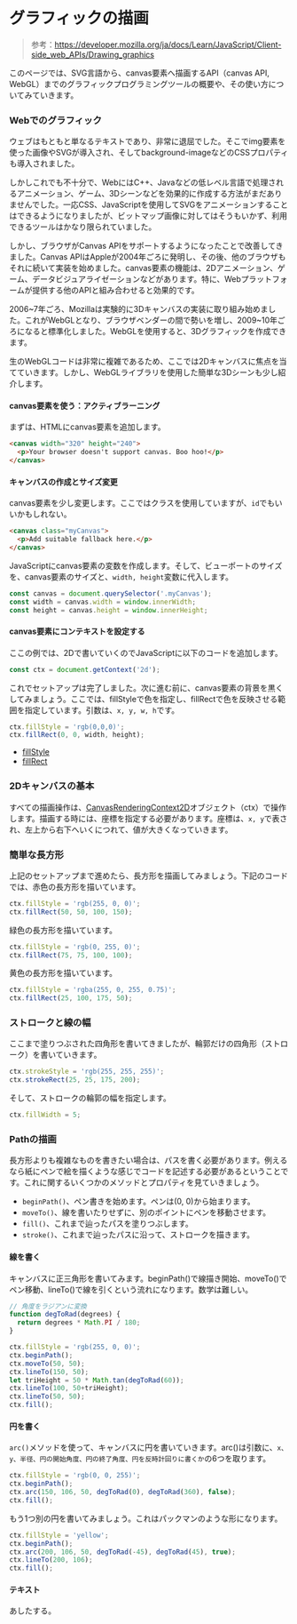 # グラフィックの描画

> 参考：https://developer.mozilla.org/ja/docs/Learn/JavaScript/Client-side_web_APIs/Drawing_graphics

このページでは、SVG言語から、canvas要素へ描画するAPI（canvas API, WebGL）までのグラフィックプログラミングツールの概要や、その使い方についてみていきます。

### Webでのグラフィック

ウェブはもともと単なるテキストであり、非常に退屈でした。そこでimg要素を使った画像やSVGが導入され、そしてbackground-imageなどのCSSプロパティも導入されました。

しかしこれでも不十分で、WebにはC++、Javaなどの低レベル言語で処理されるアニメーション、ゲーム、3Dシーンなどを効果的に作成する方法がまだありませんでした。一応CSS、JavaScriptを使用してSVGをアニメーションすることはできるようになりましたが、ビットマップ画像に対してはそうもいかず、利用できるツールはかなり限られていました。

しかし、ブラウザがCanvas APIをサポートするようになったことで改善してきました。Canvas APIはAppleが2004年ごろに発明し、その後、他のブラウザもそれに続いて実装を始めました。canvas要素の機能は、2Dアニメーション、ゲーム、データビジュアライゼーションなどがあります。特に、Webプラットフォームが提供する他のAPIと組み合わせると効果的です。

2006~7年ごろ、Mozillaは実験的に3Dキャンバスの実装に取り組み始めました。これがWebGLとなり、ブラウザベンダーの間で勢いを増し、2009~10年ごろになると標準化しました。WebGLを使用すると、3Dグラフィックを作成できます。

生のWebGLコードは非常に複雑であるため、ここでは2Dキャンバスに焦点を当てていきます。しかし、WebGLライブラリを使用した簡単な3Dシーンも少し紹介します。

#### canvas要素を使う：アクティブラーニング

まずは、HTMLにcanvas要素を追加します。

```html
<canvas width="320" height="240">
  <p>Your browser doesn't support canvas. Boo hoo!</p>
</canvas>
```

#### キャンバスの作成とサイズ変更

canvas要素を少し変更します。ここではクラスを使用していますが、`id`でもいいかもしれない。

```html
<canvas class="myCanvas">
  <p>Add suitable fallback here.</p>
</canvas>
```

JavaScriptにcanvas要素の変数を作成します。そして、ビューポートのサイズを、canvas要素のサイズと、`width, height`変数に代入します。

```javascript
const canvas = document.querySelector('.myCanvas');
const width = canvas.width = window.innerWidth;
const height = canvas.height = window.innerHeight;
```

#### canvas要素にコンテキストを設定する

ここの例では、2Dで書いていくのでJavaScriptに以下のコードを追加します。

```javascript
const ctx = document.getContext('2d');
```

これでセットアップは完了しました。次に進む前に、canvas要素の背景を黒くしてみましょう。ここでは、fillStyleで色を指定し、fillRectで色を反映させる範囲を指定しています。引数は、`x, y, w, h`です。

```javascript
ctx.fillStyle = 'rgb(0,0,0)';
ctx.fillRect(0, 0, width, height);
```

- [fillStyle](https://developer.mozilla.org/ja/docs/Web/API/CanvasRenderingContext2D/fillStyle)
- [fillRect](https://developer.mozilla.org/ja/docs/Web/API/CanvasRenderingContext2D/fillRect)

### 2Dキャンバスの基本

すべての描画操作は、[CanvasRenderingContext2D](https://developer.mozilla.org/ja/docs/Web/API/CanvasRenderingContext2D)オブジェクト（ctx）で操作します。描画する時には、座標を指定する必要があります。座標は、`x, y`で表され、左上から右下へいくにつれて、値が大きくなっていきます。

### 簡単な長方形

上記のセットアップまで進めたら、長方形を描画してみましょう。下記のコードでは、赤色の長方形を描いています。

```javascript
ctx.fillStyle = 'rgb(255, 0, 0)';
ctx.fillRect(50, 50, 100, 150);
```

緑色の長方形を描いています。

```javascript
ctx.fillStyle = 'rgb(0, 255, 0)';
ctx.fillRect(75, 75, 100, 100);
```

黄色の長方形を描いています。

```javascript
ctx.fillStyle = 'rgba(255, 0, 255, 0.75)';
ctx.fillRect(25, 100, 175, 50);
```

### ストロークと線の幅

ここまで塗りつぶされた四角形を書いてきましたが、輪郭だけの四角形（ストローク）を書いていきます。

```javascript
ctx.strokeStyle = 'rgb(255, 255, 255)';
ctx.strokeRect(25, 25, 175, 200);
```

そして、ストロークの輪郭の幅を指定します。

```javascript
ctx.fillWidth = 5;
```

### Pathの描画

長方形よりも複雑なものを書きたい場合は、パスを書く必要があります。例えるなら紙にペンで絵を描くような感じでコードを記述する必要があるということです。これに関するいくつかのメソッドとプロパティを見ていきましょう。

- `beginPath()`、ペン書きを始めます。ペンは(0, 0)から始まります。
- `moveTo()`、線を書いたりせずに、別のポイントにペンを移動させます。
- `fill()`、これまで辿ったパスを塗りつぶします。
- `stroke()`、これまで辿ったパスに沿って、ストロークを描きます。

#### 線を書く

キャンバスに正三角形を書いてみます。beginPath()で線描き開始、moveTo()でペン移動、lineTo()で線を引くという流れになります。数学は難しい。

```javascript
// 角度をラジアンに変換
function degToRad(degrees) {
  return degrees * Math.PI / 180;
}

ctx.fillStyle = 'rgb(255, 0, 0)';
ctx.beginPath();
ctx.moveTo(50, 50);
ctx.lineTo(150, 50);
let triHeight = 50 * Math.tan(degToRad(60));
ctx.lineTo(100, 50+triHeight);
ctx.lineTo(50, 50);
ctx.fill();
```

#### 円を書く

`arc()`メソッドを使って、キャンバスに円を書いていきます。arc()は引数に、`x、y、半径、円の開始角度、円の終了角度、円を反時計回りに書くか`の6つを取ります。

```javascript
ctx.fillStyle = 'rgb(0, 0, 255)';
ctx.beginPath();
ctx.arc(150, 106, 50, degToRad(0), degToRad(360), false);
ctx.fill();
```

もう1つ別の円を書いてみましょう。これはパックマンのような形になります。

```javascript
ctx.fillStyle = 'yellow';
ctx.beginPath();
ctx.arc(200, 106, 50, degToRad(-45), degToRad(45), true);
ctx.lineTo(200, 106);
ctx.fill();
```

#### テキスト

あしたする。

